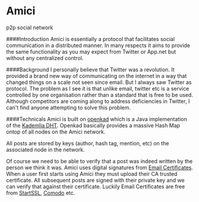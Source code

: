 Amici
=====

p2p social network

####Introduction
Amici is essentially a protocol that facilitates social communication in a distributed manner. 
In many respects it aims to provide the same functionality as you may expect from Twitter or App.net but without any centralized control.

####Background
I personally believe that Twitter was a revolution. It provided a brand new way of communicating on the internet in a way that changed things on a scale not seen since email.
But I always saw Twitter as protocol. The problem as I see it is that unlike email, twitter etc is a service controlled by one organisation rather than a standard that is free to be used.
Although competitors are coming along to address deficiencies in Twitter, I can't find anyone attempting to solve this problem. 

####Technicals
Amici is built on [openkad](http://code.google.com/p/openkad/) which is a Java implementation of the [Kademlia DHT](http://en.wikipedia.org/wiki/Kademlia). Openkad basically provides a massive Hash Map ontop of all nodes on the Amici network. 

All posts are stored by keys (author, hash tag, mention, etc) on the associated node in the network.

Of course we need to be able to verify that a post was indeed written by the person we think it was. Amici uses digital signatures from [Email Certificates](http://en.wikipedia.org/wiki/S/MIME). When a user first starts using Amici they must upload their CA trusted certificate. All subsequent posts are signed with their private key and we can verify that against their certificate. Luckily Email Certificates are free from [StartSSL](http://www.startssl.com/?app=1), [Comodo](http://www.comodo.com/home/email-security/free-email-certificate.php) etc.
